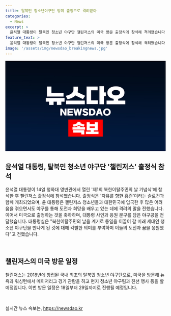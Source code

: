 ```yaml
---
title: 탈북민 청소년야구단 방미 출정으로 격려받아
categories:
  - News
excerpt: >
  윤석열 대통령이 탈북민 청소년 야구단 챌린저스의 미국 방문 출정식에 참석해 격려했습니다. 출정식에서 대통령은 챌린저스 청소년들과 인사를 나누고, 자유·통일 대한민국 국가대표로서 미국으로 출정하는 것을 축하했습니다. 또한, 대통령은 북한이탈주민의 날을 계기로 이들의 도전과 꿈을 응원하며, 챌린저스가 미국을 방문하여 다양한 행사를 진행할 예정입니다.
feature_text: >
  윤석열 대통령이 탈북민 청소년 야구단 챌린저스의 미국 방문 출정식에 참석해 격려했습니다. 출정식에서 대통령은 챌린저스 청소년들과 인사를 나누고, 자유·통일 대한민국 국가대표로서 미국으로 출정하는 것을 축하했습니다. 또한, 대통령은 북한이탈주민의 날을 계기로 이들의 도전과 꿈을 응원하며, 챌린저스가 미국을 방문하여 다양한 행사를 진행할 예정입니다.
image: '/assets/img/newsdao_breakingnews.jpg'
---
```


<p><img src="/assets/img/newsdao_breakingnews.jpg" alt="firstkoreanews 속보" /></p>

<h2 data-ke-size="size26">윤석열 대통령, 탈북민 청소년 야구단 '챌린저스' 출정식 참석</h2>

<p>윤석열 대통령이 14일 청와대 영빈관에서 열린 '제1회 북한이탈주민의 날 기념식'에 참석한 후 챌린저스 출정식에 참석했습니다. 출정식은 '자유를 향한 홈런'이라는 슬로건과 함께 개최되었으며, 윤 대통령은 챌린저스 청소년들과 대한민국에 입국한 후 많은 어려움을 겪으면서도 야구를 통해 도전과 희망을 배우고 있는 데에 격려의 말을 전했습니다. 이어서 미국으로 출정하는 것을 축하하며, 대통령 사인과 응원 문구를 담은 야구공을 전달했습니다. 대통령실은 "북한이탈주민의 날을 계기로 통일을 이끌어 갈 미래 세대인 청소년 야구단을 만나게 된 것에 대해 각별한 의미를 부여하며 이들의 도전과 꿈을 응원했다"고 전했습니다.</p>

<p data-ke-size="size16">&nbsp;</p>

<h2 data-ke-size="size24">챌린저스의 미국 방문 일정</h2>

<p>챌린저스는 2018년에 창립된 국내 최초의 탈북민 청소년 야구단으로, 미국을 방문해 뉴욕과 워싱턴에서 메이저리그 경기 관람을 하고 현지 청소년 야구팀과 친선 행사 등을 할 예정입니다. 이번 방문 일정은 18일부터 29일까지로 진행될 예정입니다.</p>

<p data-ke-size="size16">&nbsp;</p>
실시간 뉴스 속보는, <a href="https://newsdao.kr" rel="dofollow">https://newsdao.kr</a>


